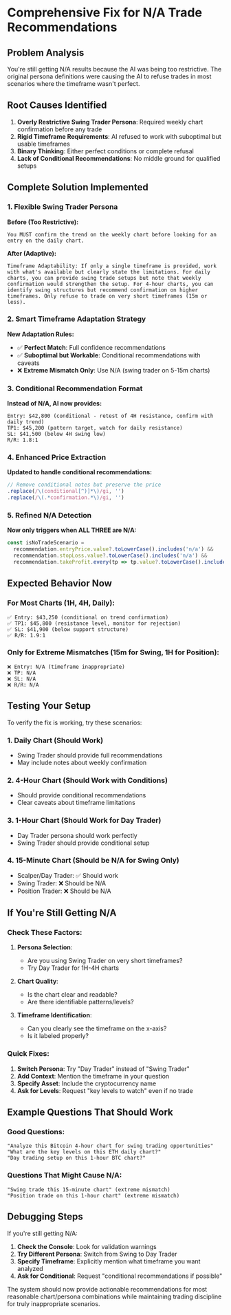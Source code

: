 # Comprehensive Fix for N/A Trade Recommendations

## Problem Analysis

You're still getting N/A results because the AI was being too restrictive. The original persona definitions were causing the AI to refuse trades in most scenarios where the timeframe wasn't perfect.

## Root Causes Identified

1. **Overly Restrictive Swing Trader Persona**: Required weekly chart confirmation before any trade
2. **Rigid Timeframe Requirements**: AI refused to work with suboptimal but usable timeframes
3. **Binary Thinking**: Either perfect conditions or complete refusal
4. **Lack of Conditional Recommendations**: No middle ground for qualified setups

## Complete Solution Implemented

### 1. **Flexible Swing Trader Persona**

**Before (Too Restrictive):**
```
You MUST confirm the trend on the weekly chart before looking for an entry on the daily chart.
```

**After (Adaptive):**
```
Timeframe Adaptability: If only a single timeframe is provided, work with what's available but clearly state the limitations. For daily charts, you can provide swing trade setups but note that weekly confirmation would strengthen the setup. For 4-hour charts, you can identify swing structures but recommend confirmation on higher timeframes. Only refuse to trade on very short timeframes (15m or less).
```

### 2. **Smart Timeframe Adaptation Strategy**

**New Adaptation Rules:**
- ✅ **Perfect Match**: Full confidence recommendations
- ✅ **Suboptimal but Workable**: Conditional recommendations with caveats
- ❌ **Extreme Mismatch Only**: Use N/A (swing trader on 5-15m charts)

### 3. **Conditional Recommendation Format**

**Instead of N/A, AI now provides:**
```
Entry: $42,800 (conditional - retest of 4H resistance, confirm with daily trend)
TP1: $45,200 (pattern target, watch for daily resistance)  
SL: $41,500 (below 4H swing low)
R/R: 1.8:1
```

### 4. **Enhanced Price Extraction**

**Updated to handle conditional recommendations:**
```typescript
// Remove conditional notes but preserve the price
.replace(/\(conditional[^)]*\)/gi, '')
.replace(/\(.*confirmation.*\)/gi, '')
```

### 5. **Refined N/A Detection**

**Now only triggers when ALL THREE are N/A:**
```typescript
const isNoTradeScenario = 
  recommendation.entryPrice.value?.toLowerCase().includes('n/a') &&
  recommendation.stopLoss.value?.toLowerCase().includes('n/a') &&
  recommendation.takeProfit.every(tp => tp.value?.toLowerCase().includes('n/a'));
```

## Expected Behavior Now

### For Most Charts (1H, 4H, Daily):
```
✅ Entry: $43,250 (conditional on trend confirmation)
✅ TP1: $45,800 (resistance level, monitor for rejection)
✅ SL: $41,900 (below support structure)
✅ R/R: 1.9:1
```

### Only for Extreme Mismatches (15m for Swing, 1H for Position):
```
❌ Entry: N/A (timeframe inappropriate)
❌ TP: N/A 
❌ SL: N/A
❌ R/R: N/A
```

## Testing Your Setup

To verify the fix is working, try these scenarios:

### 1. **Daily Chart (Should Work)**
- Swing Trader should provide full recommendations
- May include notes about weekly confirmation

### 2. **4-Hour Chart (Should Work with Conditions)**
- Should provide conditional recommendations
- Clear caveats about timeframe limitations

### 3. **1-Hour Chart (Should Work for Day Trader)**
- Day Trader persona should work perfectly
- Swing Trader should provide conditional setup

### 4. **15-Minute Chart (Should be N/A for Swing Only)**
- Scalper/Day Trader: ✅ Should work
- Swing Trader: ❌ Should be N/A
- Position Trader: ❌ Should be N/A

## If You're Still Getting N/A

### Check These Factors:

1. **Persona Selection**: 
   - Are you using Swing Trader on very short timeframes?
   - Try Day Trader for 1H-4H charts

2. **Chart Quality**:
   - Is the chart clear and readable?
   - Are there identifiable patterns/levels?

3. **Timeframe Identification**:
   - Can you clearly see the timeframe on the x-axis?
   - Is it labeled properly?

### Quick Fixes:

1. **Switch Persona**: Try "Day Trader" instead of "Swing Trader"
2. **Add Context**: Mention the timeframe in your question
3. **Specify Asset**: Include the cryptocurrency name
4. **Ask for Levels**: Request "key levels to watch" even if no trade

## Example Questions That Should Work

### Good Questions:
```
"Analyze this Bitcoin 4-hour chart for swing trading opportunities"
"What are the key levels on this ETH daily chart?"
"Day trading setup on this 1-hour BTC chart?"
```

### Questions That Might Cause N/A:
```
"Swing trade this 15-minute chart" (extreme mismatch)
"Position trade on this 1-hour chart" (extreme mismatch)
```

## Debugging Steps

If you're still getting N/A:

1. **Check the Console**: Look for validation warnings
2. **Try Different Persona**: Switch from Swing to Day Trader
3. **Specify Timeframe**: Explicitly mention what timeframe you want analyzed
4. **Ask for Conditional**: Request "conditional recommendations if possible"

The system should now provide actionable recommendations for most reasonable chart/persona combinations while maintaining trading discipline for truly inappropriate scenarios.